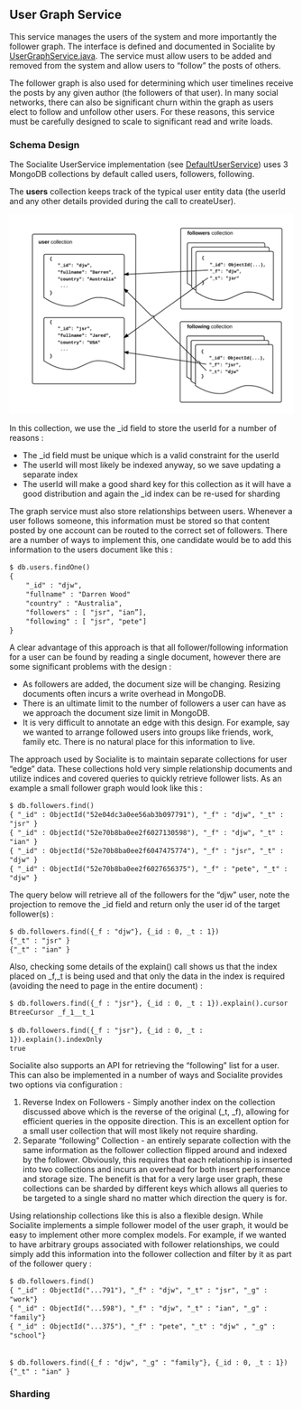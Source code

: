 ## User Graph Service

This service manages the users of the system and more importantly the follower graph. The interface is defined and documented in Socialite by [UserGraphService.java](../src/main/java/com/mongodb/socialite/services/UserGraphService.java). The service must allow users to be added and removed from the system and allow users to “follow” the posts of others.

The follower graph is also used for determining which user timelines receive the posts by any given author (the followers of that user). In many social networks, there can also be significant churn within the graph as users elect to follow and unfollow other users. For these reasons, this service must be carefully designed to scale to significant read and write loads.

### Schema Design

The Socialite UserService implementation (see [DefaultUserService](../src/main/java/com/mongodb/socialite/users/DefaultUserService.java)) uses 3 MongoDB collections by default called users, followers, following.

The **users** collection keeps track of the typical user entity data (the userId and any other details provided during the call to createUser).

![alt text](graph_schema.png "Graph Schema")

In this collection, we use the _id field to store the userId for a number of reasons :

* The _id field must be unique which is a valid constraint for the userId
* The userId will most likely be indexed anyway, so we save updating a separate index
* The userId will make a good shard key for this collection as it will have a good distribution and again the _id index can be re-used for sharding

The graph service must also store relationships between users. Whenever a user follows someone, this information must be stored so that content posted by one account can be routed to the correct set of followers. There are a number of ways to implement this, one candidate would be to add this information to the users document like this :

    $ db.users.findOne()
    { 
        "_id" : "djw",
        "fullname" : "Darren Wood"
        "country" : "Australia",
        "followers" : [ "jsr", "ian”],
        "following" : [ "jsr", "pete"]
    }

A clear advantage of this approach is that all follower/following information for a user can be found by reading a single document, however there are some significant problems with the design :

* As followers are added, the document size will be changing. Resizing documents often incurs a write overhead in MongoDB.
* There is an ultimate limit to the number of followers a user can have as we approach the document size limit in MongoDB.
* It is very difficult to annotate an edge with this design. For example, say we wanted to arrange followed users into groups like friends, work, family etc. There is no natural place for this information to live.

The approach used by Socialite is to maintain separate collections for user “edge” data. These collections hold very simple relationship documents and utilize indices and covered queries to quickly retrieve follower lists.  As an example a small follower graph would look like this :

    $ db.followers.find()
    { "_id" : ObjectId("52e04dc3a0ee56ab3b097791"), "_f" : "djw", "_t" : "jsr" }
    { "_id" : ObjectId("52e70b8ba0ee2f6027130598"), "_f" : "djw", "_t" : "ian" }
    { "_id" : ObjectId("52e70b8ba0ee2f6047475774"), "_f" : "jsr", "_t" : "djw" }
    { "_id" : ObjectId("52e70b8ba0ee2f6027656375"), "_f" : "pete", "_t" : "djw" }

The query below will retrieve all of the followers for the “djw” user, note the projection to remove the _id field and return only the user id of the target follower(s) :

    $ db.followers.find({_f : "djw"}, {_id : 0, _t : 1})
    {"_t" : "jsr" }
    {"_t" : "ian" }

Also, checking some details of the explain() call shows us that the index placed on _f,_t is being used and that only the data in the index is required (avoiding the need to page in the entire document) :

    $ db.followers.find({_f : "jsr"}, {_id : 0, _t : 1}).explain().cursor
    BtreeCursor _f_1__t_1

    $ db.followers.find({_f : "jsr"}, {_id : 0, _t : 1}).explain().indexOnly
    true

Socialite also supports an API for retrieving the “following” list for a user. This can also be implemented in a number of ways and Socialite provides two options via configuration :

1. Reverse Index on Followers - Simply another index on the collection discussed above which is the reverse of the original (_t, _f), allowing for efficient queries in the opposite direction. This is an excellent option for a small user collection that will most likely not require sharding.
2. Separate “following” Collection - an entirely separate collection with the same information as the follower collection flipped around and indexed by the follower. Obviously, this requires that each relationship is inserted into two collections and incurs an overhead for both insert performance and storage size. The benefit is that for a very large user graph, these collections can be sharded by different keys which allows all queries to be targeted to a single shard no matter which direction the query is for.

Using relationship collections like this is also a flexible design. While Socialite implements a simple follower model of the user graph, it would be easy to implement other more complex models. For example, if we wanted to have arbitrary groups associated with follower relationships, we could simply add this information into the follower collection and filter by it as part of the follower query :

    $ db.followers.find()
    { "_id" : ObjectId("...791"), "_f" : "djw", "_t" : "jsr", "_g" : "work"}
    { "_id" : ObjectId("...598"), "_f" : "djw", "_t" : "ian", "_g" : "family"}
    { "_id" : ObjectId("...375"), "_f" : "pete", "_t" : "djw" , "_g" : "school"}


    $ db.followers.find({_f : "djw", "_g" : "family"}, {_id : 0, _t : 1})
    {"_t" : "ian" }

### Sharding



